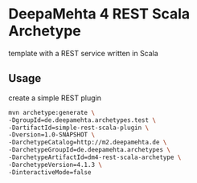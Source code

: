 # DeepaMehta 4 REST Scala Archetype

template with a REST service written in Scala

## Usage

create a simple REST plugin

```sh
mvn archetype:generate \
-DgroupId=de.deepamehta.archetypes.test \
-DartifactId=simple-rest-scala-plugin \
-Dversion=1.0-SNAPSHOT \
-DarchetypeCatalog=http://m2.deepamehta.de \
-DarchetypeGroupId=de.deepamehta.archetypes \
-DarchetypeArtifactId=dm4-rest-scala-archetype \
-DarchetypeVersion=4.1.3 \
-DinteractiveMode=false
```
